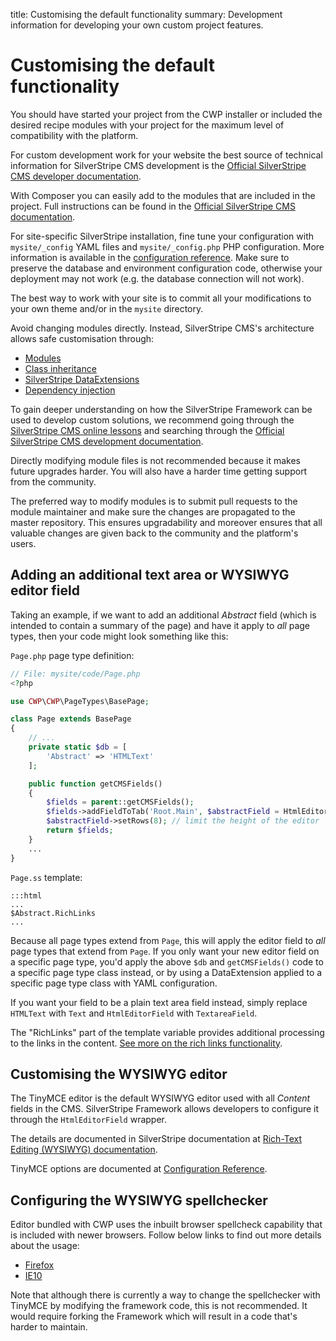 title: Customising the default functionality
summary: Development information for developing your own custom project features.

# Customising the default functionality

You should have started your project from the CWP installer or included the desired recipe modules with your project for the maximum level of
compatibility with the platform.

For custom development work for your website the best source of technical information for SilverStripe CMS development is the [Official SilverStripe CMS developer documentation](https://docs.silverstripe.org/en/4/).

With Composer you can easily add to the modules that are included in the project. Full instructions can be found in the
[Official SilverStripe CMS documentation](https://docs.silverstripe.org/en/4/getting_started/composer/#advanced-usage).

For site-specific SilverStripe installation, fine tune your configuration with `mysite/_config` YAML files and
`mysite/_config.php` PHP configuration. More information is available in the [configuration
reference](https://docs.silverstripe.org/en/4/developer_guides/configuration/configuration/). Make sure to preserve the database and
environment configuration code, otherwise your deployment may not work (e.g. the database connection will not work).

The best way to work with your site is to commit all your modifications to your own theme and/or in the `mysite` directory.

Avoid changing modules directly. Instead, SilverStripe CMS's architecture allows safe customisation through:

* [Modules](https://addons.silverstripe.org/)
* [Class inheritance](https://docs.silverstripe.org/en/4/developer_guides/model/data_model_and_orm/#subclasses)
* [SilverStripe DataExtensions](https://docs.silverstripe.org/en/4/developer_guides/extending/extensions/)
* [Dependency injection](https://docs.silverstripe.org/en/4/developer_guides/extending/injector/)

To gain deeper understanding on how the SilverStripe Framework can be used to develop custom solutions, we recommend
going through the [SilverStripe CMS online lessons](https://www.silverstripe.org/learn/lessons/v4/) and searching through
the [Official SilverStripe CMS development documentation](https://docs.silverstripe.org/en/4).

Directly modifying module files is not recommended because it makes future upgrades harder. You will also have a harder time getting support from the community.

The preferred way to modify modules is to submit pull requests to the module maintainer and make sure the changes are
propagated to the master repository. This ensures upgradability and moreover ensures that all valuable changes are
given back to the community and the platform's users.

## Adding an additional text area or WYSIWYG editor field

Taking an example, if we want to add an additional *Abstract* field (which is intended to contain a summary of the page)
and have it apply to *all* page types, then your code might look something like this:

`Page.php` page type definition:

```php
// File: mysite/code/Page.php
<?php

use CWP\CWP\PageTypes\BasePage;

class Page extends BasePage 
{
	// ...
	private static $db = [
		'Abstract' => 'HTMLText'
	];

	public function getCMSFields() 
	{
		$fields = parent::getCMSFields();
		$fields->addFieldToTab('Root.Main', $abstractField = HtmlEditorField::create('Abstract'), 'Content');
		$abstractField->setRows(8); // limit the height of the editor
		return $fields;
	}
	...
}
```

`Page.ss` template:

	:::html
	...
	$Abstract.RichLinks
	...

Because all page types extend from `Page`, this will apply the editor field to *all* page types that extend from
`Page`. If you only want your new editor field on a specific page type, you'd apply the above `$db` and
`getCMSFields()` code to a specific page type class instead, or by using a DataExtension applied to a specific page type class with YAML configuration.

If you want your field to be a plain text area field instead, simply replace `HTMLText` with `Text` and
`HtmlEditorField` with `TextareaField`.

The "RichLinks" part of the template variable provides additional processing to the links in the content.
[See more on the rich links functionality](../02_Features/rich_links.md).

## Customising the WYSIWYG editor

The TinyMCE editor is the default WYSIWYG editor used with all *Content* fields in the CMS. SilverStripe Framework
allows developers to configure it through the `HtmlEditorField` wrapper.

The details are documented in SilverStripe documentation at [Rich-Text Editing (WYSIWYG)
documentation](https://docs.silverstripe.org/en/4/developer_guides/forms/field_types/htmleditorfield/).

TinyMCE options are documented at [Configuration Reference](https://www.tinymce.com/docs/configure/).

## Configuring the WYSIWYG spellchecker

Editor bundled with CWP uses the inbuilt browser spellcheck capability that is included with newer browsers. Follow
below links to find out more details about the usage:

* [Firefox](http://support.mozilla.org/en-US/kb/how-do-i-use-firefox-spell-checker)
* [IE10](https://answers.microsoft.com/en-us/ie/forum/ie11-iewindows_10/spelling-correction-and-checking-in-internet/a1321c59-3623-49a2-8fce-388ecc2cb057?auth=1)

Note that although there is currently a way to change the spellchecker with TinyMCE by modifying the framework code,
this is not recommended. It would require forking the Framework which will result in a code that's harder to maintain.

